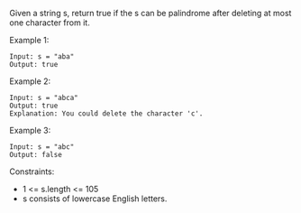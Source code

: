 Given a string s, return true if the s can be palindrome after deleting at most one character from it.

Example 1:

```
Input: s = "aba"
Output: true
```

Example 2:

```
Input: s = "abca"
Output: true
Explanation: You could delete the character 'c'.
```

Example 3:

```
Input: s = "abc"
Output: false
```

Constraints:

- 1 <= s.length <= 105
- s consists of lowercase English letters.